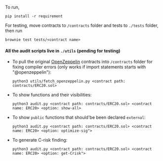 
To run, 
```
pip install -r requirement
```

For testing, move contracts to `/contracts` folder and tests to `./tests` folder, then run
```
brownie test tests/<contract name>
```

#### All the audit scripts live in `./utils` (pending for testing)

* To pull the original [OpenZeppelin](https://github.com/OpenZeppelin/openzeppelin-contracts) contracts into `/contracts` folder for fixing compiler errors (only works if import statements starts with "@openzeppelin"):
    ```
    python3 utils/fetch_openzeppelin.py <contract path: contracts/ERC20.sol>
    ```
* To show functions and their visibilities:
    ```
    python3 audit.py <contract path: contracts/ERC20.sol> <contract name: ERC20> <option: show-all> 
    ```
* To show `public` functions that should'be been declared `external`:
    ```
    python3 audit.py <contract path: contracts/ERC20.sol> <contract name: ERC20> <option: optimize-sig"> 
    ```
* To generate C-risk finding:
    ```
    python3 audit.py <contract path: contracts/ERC20.sol> <contract name: ERC20> <option: get-Crisk"> 
    ```
